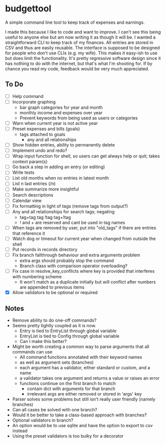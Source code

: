 # budgettool

A simple command line tool to keep track of expenses and earnings.

I made this because I like to code and want to improve. I can't see this being useful to anyone else but am now writing it as though it will be. I wanted a straightforward CLI to keep track of my finances. All entries are stored in CSV and thus are easily reusable. The interface is supposed to be designed for people who don't use CLIs (e.g. my wife). This makes it easy-ish to use but does limit the functionality. It's pretty regressive software design since it has nothing to do with the internet, but that's what I'm shooting for. If by chance you read my code, feedback would be very much appreciated.

## To Do

- [ ] Help command
- [ ] Incorporate graphing
    - bar graph categories for year and month
    - monthly income and expenses over year
    - Prevent keywords from being used as users or categories
- [ ] Warn when current year is not active year
- [ ] Preset expenses and bills (goals)
    - tags attached to goals 
        - any and all relationships
- [ ] Show hidden entries, ability to permanently delete
- [ ] Implement undo and redo?
- [ ] Wrap input function for shell, so users can get always help or quit; takes context param(s)
- [ ] Go back a step in adding an entry (or editing)
- [ ] Write tests
- [ ] List old months when no entries in latest month
- [ ] List n last entries (/n)
- [ ] Make summarize more insightful
- [ ] Search descriptions
- [ ] Calendar view
- [ ] Fix formatting in light of tags (remove tags from output?)
- [ ] Any and all relationships for search tags; negating
    - tag+tag tag !tag tag+!tag
    - ! and + are reserved and cant be used in tag names
- [ ] When tags are removed by user, put into "old_tags" if there are entries that reference it
- [ ] Watch dog or timeout for current year when changed from outside the shell
- [ ] Put records in records directory
- [ ] Fix branch fallthrough behaviour and extra arguments problem
  - extra args should probably stop the command
  - Branch class with comparison operator overloading?
- [ ] Fix case in resolve_key_conflicts where key is provided that interferes with numbering scheme
  - It won't match as a duplicate initially but will conflict after numbers are appended to previous items
- [x] Allow validators to be optional or required

## Notes
- Remove ability to do one-off commands?
- Seems pretty tightly coupled as it is now.
  - Entry is tied to EntryList through global variable
  - EntryList is tied to Config through global variable
  - Can I make this better?
- Might be worth creating a common way to parse arguments that all commands can use
  - All command functions annotated with their keyword names
  - as well as argument sets (branches)
  - each argument has a validator, either standard or custom, and a name
  - a validator takes one argument and returns a value or raises an error
  - functions continue on the first branch to match
    - contain dict with arguments for that branch
    - irrelevant args are either removed or stored in 'args' key
- Parser solves some problems but still isn't really user friendly (namely branches)
- Can all cases be solved with one branch?
- Would it be better to take a class-based approach with branches?
- Optional validators in branch?
- An option would be to use sqlite and have the option to export to csv instead
- Using the preset validators is too bulky for a decorator